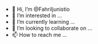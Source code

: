 - 👋 Hi, I’m @Fahriljunistio
- 👀 I’m interested in ...
- 🌱 I’m currently learning ...
- 💞️ I’m looking to collaborate on ...
- 📫 How to reach me ...

<!---
Fahriljunistio/Fahriljunistio is a ✨ special ✨ repository because its `README.md` (this file) appears on your GitHub profile.
You can click the Preview link to take a look at your changes.
--->
